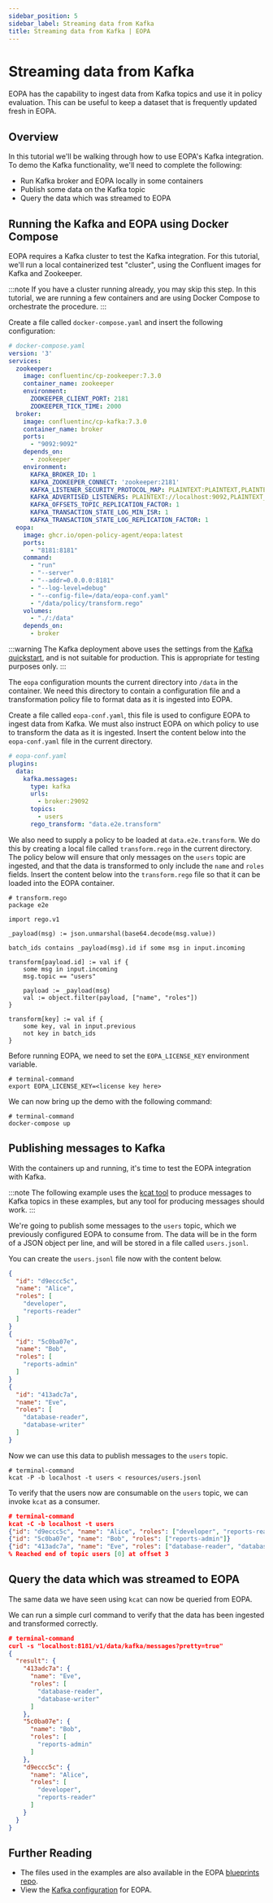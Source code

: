 ```yaml
---
sidebar_position: 5
sidebar_label: Streaming data from Kafka
title: Streaming data from Kafka | EOPA
---
```



# Streaming data from Kafka

<!-- markdownlint-disable MD044 -->


EOPA has the capability to ingest data from Kafka topics and use it in policy evaluation.
This can be useful to keep a dataset that is frequently updated fresh in EOPA.


## Overview

In this tutorial we'll be walking through how to use EOPA's Kafka integration.
To demo the Kafka functionality, we'll need to complete the following:

- Run Kafka broker and EOPA locally in some containers
- Publish some data on the Kafka topic
- Query the data which was streamed to EOPA


## Running the Kafka and EOPA using Docker Compose

EOPA requires a Kafka cluster to test the Kafka integration.
For this tutorial, we'll run a local containerized test "cluster", using the Confluent images for Kafka and Zookeeper.

:::note
If you have a cluster running already, you may skip this step.
In this tutorial, we are running a few containers and are using Docker Compose to orchestrate the procedure.
:::

Create a file called `docker-compose.yaml` and insert the following configuration:

```yaml
# docker-compose.yaml
version: '3'
services:
  zookeeper:
    image: confluentinc/cp-zookeeper:7.3.0
    container_name: zookeeper
    environment:
      ZOOKEEPER_CLIENT_PORT: 2181
      ZOOKEEPER_TICK_TIME: 2000
  broker:
    image: confluentinc/cp-kafka:7.3.0
    container_name: broker
    ports:
      - "9092:9092"
    depends_on:
      - zookeeper
    environment:
      KAFKA_BROKER_ID: 1
      KAFKA_ZOOKEEPER_CONNECT: 'zookeeper:2181'
      KAFKA_LISTENER_SECURITY_PROTOCOL_MAP: PLAINTEXT:PLAINTEXT,PLAINTEXT_INTERNAL:PLAINTEXT
      KAFKA_ADVERTISED_LISTENERS: PLAINTEXT://localhost:9092,PLAINTEXT_INTERNAL://broker:29092
      KAFKA_OFFSETS_TOPIC_REPLICATION_FACTOR: 1
      KAFKA_TRANSACTION_STATE_LOG_MIN_ISR: 1
      KAFKA_TRANSACTION_STATE_LOG_REPLICATION_FACTOR: 1
  eopa:
    image: ghcr.io/open-policy-agent/eopa:latest
    ports:
      - "8181:8181"
    command:
      - "run"
      - "--server"
      - "--addr=0.0.0.0:8181"
      - "--log-level=debug"
      - "--config-file=/data/eopa-conf.yaml"
      - "/data/policy/transform.rego"
    volumes:
      - "./:/data"
    depends_on:
      - broker
```

:::warning
The Kafka deployment above uses the settings from the [Kafka quickstart](https://developer.confluent.io/quickstart/kafka-docker/), and is not suitable for production.
This is appropriate for testing purposes only.
:::

The `eopa` configuration mounts the current directory into `/data` in the container. We need this directory to contain a configuration file and a transformation policy file to format data as it is ingested into EOPA.

Create a file called `eopa-conf.yaml`, this file is used to configure EOPA to ingest data from Kafka.
We must also instruct EOPA on which policy to use to transform the data as it is ingested.
Insert the content below into the `eopa-conf.yaml` file in the current directory.

```yaml
# eopa-conf.yaml
plugins:
  data:
    kafka.messages:
      type: kafka
      urls:
        - broker:29092
      topics:
        - users
      rego_transform: "data.e2e.transform"
```

We also need to supply a policy to be loaded at `data.e2e.transform`.
We do this by creating a local file called `transform.rego` in the current directory.
The policy below will ensure that only messages on the `users` topic are ingested, and that the data is transformed to only include the `name` and `roles` fields.
Insert the content below into the `transform.rego` file so that it can be loaded into the EOPA container.

```rego
# transform.rego
package e2e

import rego.v1

_payload(msg) := json.unmarshal(base64.decode(msg.value))

batch_ids contains _payload(msg).id if some msg in input.incoming

transform[payload.id] := val if {
	some msg in input.incoming
	msg.topic == "users"

	payload := _payload(msg)
	val := object.filter(payload, ["name", "roles"])
}

transform[key] := val if {
	some key, val in input.previous
	not key in batch_ids
}
```

Before running EOPA, we need to set the `EOPA_LICENSE_KEY` environment variable.

<LicenseTrialAdmonition />

``` shell
# terminal-command
export EOPA_LICENSE_KEY=<license key here>
```

We can now bring up the demo with the following command:

``` shell
# terminal-command
docker-compose up
```


## Publishing messages to Kafka

With the containers up and running, it's time to test the EOPA integration with Kafka.

:::note
The following example uses the [kcat tool](https://github.com/edenhill/kcat) to produce messages to Kafka topics in these examples, but any tool for producing messages should work.
:::

We're going to publish some messages to the `users` topic, which we previously configured EOPA to consume from.
The data will be in the form of a JSON object per line, and will be stored in a file called `users.jsonl`.

You can create the `users.jsonl` file now with the content below.

```json
{
  "id": "d9eccc5c",
  "name": "Alice",
  "roles": [
    "developer",
    "reports-reader"
  ]
}
{
  "id": "5c0ba07e",
  "name": "Bob",
  "roles": [
    "reports-admin"
  ]
}
{
  "id": "413adc7a",
  "name": "Eve",
  "roles": [
    "database-reader",
    "database-writer"
  ]
}
```
Now we can use this data to publish messages to the `users` topic.

```shell
# terminal-command
kcat -P -b localhost -t users < resources/users.jsonl
```
To verify that the users now are consumable on the `users` topic, we can invoke `kcat` as a consumer.

```json
# terminal-command
kcat -C -b localhost -t users
{"id": "d9eccc5c", "name": "Alice", "roles": ["developer", "reports-reader"]}
{"id": "5c0ba07e", "name": "Bob", "roles": ["reports-admin"]}
{"id": "413adc7a", "name": "Eve", "roles": ["database-reader", "database-writer"]}
% Reached end of topic users [0] at offset 3
```


## Query the data which was streamed to EOPA

The same data we have seen using `kcat` can now be queried from EOPA.

We can run a simple curl command to verify that the data has been ingested and transformed correctly.

```json
# terminal-command
curl -s "localhost:8181/v1/data/kafka/messages?pretty=true"
{
  "result": {
    "413adc7a": {
      "name": "Eve",
      "roles": [
        "database-reader",
        "database-writer"
      ]
    },
    "5c0ba07e": {
      "name": "Bob",
      "roles": [
        "reports-admin"
      ]
    },
    "d9eccc5c": {
      "name": "Alice",
      "roles": [
        "developer",
        "reports-reader"
      ]
    }
  }
}
```


## Further Reading

- The files used in the examples are also available in the EOPA [blueprints repo](https://github.com/open-policy-agent/eopa/tree/main/examples/kafka).
- View the [Kafka configuration](/eopa/reference/configuration/data/kafka) for EOPA.
